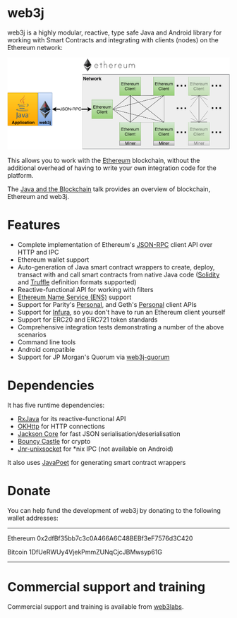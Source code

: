 web3j
=====

web3j is a highly modular, reactive, type safe Java and Android library for working with Smart Contracts and integrating with clients (nodes) on the Ethereum network:

![image](img/web3j_network.png)

This allows you to work with the [Ethereum](https://www.ethereum.org/) blockchain, without the additional overhead of having to write your own integration code for the platform.

The [Java and the Blockchain](https://www.youtube.com/watch?v=ea3miXs_P6Y) talk provides an overview of blockchain, Ethereum and web3j.

Features
========

-   Complete implementation of Ethereum's [JSON-RPC](https://eth.wiki/json-rpc/API) client API over HTTP and IPC
-   Ethereum wallet support
-   Auto-generation of Java smart contract wrappers to create, deploy, transact with and call smart contracts from native Java code ([Solidity](http://solidity.readthedocs.io/en/latest/using-the-compiler.html#using-the-commandline-compiler) and [Truffle](https://github.com/trufflesuite/truffle) definition formats supported)
-   Reactive-functional API for working with filters
-   [Ethereum Name Service (ENS)](https://ens.domains/) support
-   Support for Parity's [Personal](https://github.com/paritytech/parity/wiki/JSONRPC-personal-module), and Geth's [Personal](https://github.com/ethereum/go-ethereum/wiki/Management-APIs#personal) client APIs
-   Support for [Infura](https://infura.io/), so you don't have to run an Ethereum client yourself
-   Support for ERC20 and ERC721 token standards
-   Comprehensive integration tests demonstrating a number of the above scenarios
-   Command line tools
-   Android compatible
-   Support for JP Morgan's Quorum via
    [web3j-quorum](https://github.com/web3j/quorum)

Dependencies
============

It has five runtime dependencies:

-   [RxJava](https://github.com/ReactiveX/RxJava) for its reactive-functional API
-   [OKHttp](https://hc.apache.org/httpcomponents-client-ga/index.html) for HTTP connections
-   [Jackson Core](https://github.com/FasterXML/jackson-core) for fast JSON serialisation/deserialisation
-   [Bouncy Castle](https://www.bouncycastle.org/) for crypto
-   [Jnr-unixsocket](https://github.com/jnr/jnr-unixsocket) for \*nix IPC (not available on Android)

It also uses [JavaPoet](https://github.com/square/javapoet) for generating smart contract wrappers

Donate
======

You can help fund the development of web3j by donating to the following wallet addresses:

---------- --------------------------------------------
  Ethereum   0x2dfBf35bb7c3c0A466A6C48BEBf3eF7576d3C420

  Bitcoin    1DfUeRWUy4VjekPmmZUNqCjcJBMwsyp61G
---------- --------------------------------------------

Commercial support and training
===============================

Commercial support and training is available from [web3labs](https://www.web3labs.com/).

